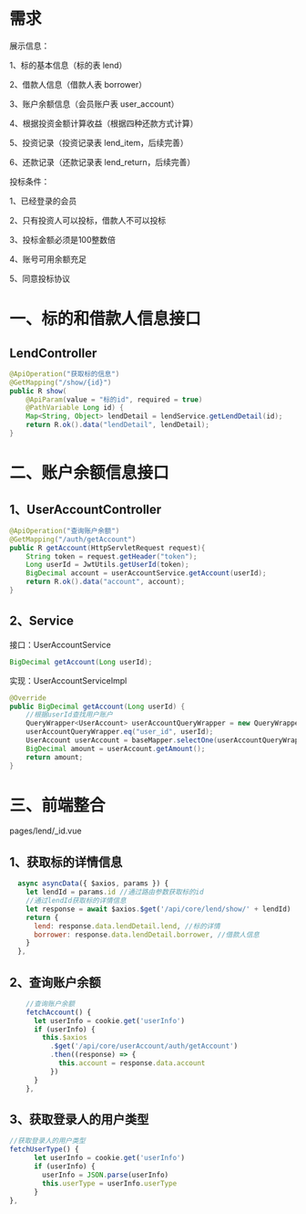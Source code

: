 # 需求

展示信息：

1、标的基本信息（标的表 lend）

2、借款人信息（借款人表 borrower）

3、账户余额信息（会员账户表 user_account）

4、根据投资金额计算收益（根据四种还款方式计算）

5、投资记录（投资记录表 lend_item，后续完善）

6、还款记录（还款记录表 lend_return，后续完善）

投标条件：

1、已经登录的会员

2、只有投资人可以投标，借款人不可以投标

3、投标金额必须是100整数倍

4、账号可用余额充足

5、同意投标协议

# 一、标的和借款人信息接口

## LendController 

```java
@ApiOperation("获取标的信息")
@GetMapping("/show/{id}")
public R show(
    @ApiParam(value = "标的id", required = true)
    @PathVariable Long id) {
    Map<String, Object> lendDetail = lendService.getLendDetail(id);
    return R.ok().data("lendDetail", lendDetail);
}
```

# 二、账户余额信息接口

## 1、UserAccountController

```java
@ApiOperation("查询账户余额")
@GetMapping("/auth/getAccount")
public R getAccount(HttpServletRequest request){
    String token = request.getHeader("token");
    Long userId = JwtUtils.getUserId(token);
    BigDecimal account = userAccountService.getAccount(userId);
    return R.ok().data("account", account);
}
```

## 2、Service

接口：UserAccountService
```java
BigDecimal getAccount(Long userId);
```

实现：UserAccountServiceImpl
```java
@Override
public BigDecimal getAccount(Long userId) {
    //根据userId查找用户账户
    QueryWrapper<UserAccount> userAccountQueryWrapper = new QueryWrapper<>();
    userAccountQueryWrapper.eq("user_id", userId);
    UserAccount userAccount = baseMapper.selectOne(userAccountQueryWrapper);
    BigDecimal amount = userAccount.getAmount();
    return amount;
}
```

# 三、前端整合

pages/lend/_id.vue

## 1、获取标的详情信息

```js
  async asyncData({ $axios, params }) {
    let lendId = params.id //通过路由参数获取标的id
    //通过lendId获取标的详情信息
    let response = await $axios.$get('/api/core/lend/show/' + lendId)
    return {
      lend: response.data.lendDetail.lend, //标的详情
      borrower: response.data.lendDetail.borrower, //借款人信息
    }
  },
```

## 2、查询账户余额

```js
    //查询账户余额
    fetchAccount() {
      let userInfo = cookie.get('userInfo')
      if (userInfo) {
        this.$axios
          .$get('/api/core/userAccount/auth/getAccount')
          .then((response) => {
            this.account = response.data.account
          })
      }
    },
```

## 3、获取登录人的用户类型

```js
//获取登录人的用户类型
fetchUserType() {
      let userInfo = cookie.get('userInfo')
      if (userInfo) {
        userInfo = JSON.parse(userInfo)
        this.userType = userInfo.userType
      }
},
```